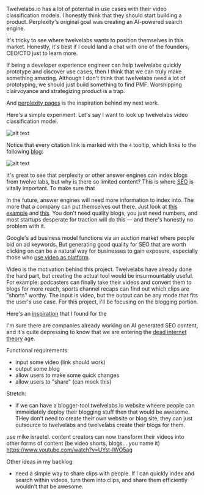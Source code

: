 Twelvelabs.io has a lot of potential in use cases with their video classification models. I honestly think that they should start building a product. Perplexity's original goal was creating an AI-powered search engine.

It's tricky to see where twelvelabs wants to position themselves in this market. Honestly, it's best if I could land a chat with one of the founders, CEO/CTO just to learn more.

If being a developer experience engineer can help twelvelabs quickly prototype and discover use cases, then I think that we can truly make something amazing. Although I don't think that twelvelabs need a lot of prototyping, we should just build something to find PMF. Worshipping clairvoyance and strategizing product is a trap.

And [perplexity pages](https://www.perplexity.ai/hub/blog/perplexity-pages) is the inspiration behind my next work.

Here's a simple experiment. Let's say I want to look up twelvelabs video classification model.

![alt text](image-1.png)

Notice that every citation link is marked with the `4` tooltip, which links to the following [blog](https://www.twelvelabs.io/blog/effortless-video-classifiers-with-twelve-labs-api-no-ml-training-required):

![alt text](image-2.png)

It's great to see that perplexity or other answer engines can index blogs from twelve labs, but why is there so limited content? This is where [SEO](https://en.wikipedia.org/wiki/Search_engine_optimization) is vitally important. To make sure that 

In the future, answer engines will need more information to index into. The more that a company can put themselves out there. Just look at [this example](https://myjotbot.com/blog) and [this](). You don't need quality blogs, you just need numbers, and most startups desperate for traction will do this — and there's honestly no problem with it.

Google's ad business model functions via an auction market where people bid on ad keywords. But generating good quality for SEO that are worth clicking on can be a natural way for businesses to gain exposure, especially those who [use video as platform](https://backlinko.com/youtube-users).

Video is the motivation behind this project. Twelvelabs have already done the hard part, but creating the actual tool would be insurmountably useful. For example: podcasters can finally take their videos and convert them to blogs for more reach, sports channel recaps can find out which clips are "shorts" worthy. The input is video, but the output can be any mode that fits the user's use case. For this project, i'll be focusing on the blogging portion.


 Here's an [inspiration](https://playground.twelvelabs.io/indexes/65eff5b16dc02a0c6004a059/generate?v=65f0045566995fbd9fd64d7d&cache=true&mode=template&st=chapter&cp=Divide+the+chapters+step+by+step+introduced+in+this+video) that I found for the 

I'm sure there are companies already working on AI generated SEO content, and it's quite depressing to know that we are entering the [dead internet theory](https://en.wikipedia.org/wiki/Dead_Internet_theory) age.

Functional requirements:
- input some video (link should work)
- output some blog 
- allow users to make some quick changes
- allow users to "share" (can mock this)

Stretch:
- if we can have a blogger-tool.twelvelabs.io website wheere people can immeidately deploy their blogging stuff then that would be awesome. THey don't need to create their own website or blog site, they can just outsource to twelvelabs and twelvelabs create their blogs for them.


use mike israetel. content creators can now transform their videos into other forms of content (be video shorts, blogs... you name it)
https://www.youtube.com/watch?v=UYst-lWO5ag


Other ideas in my backlog:
- need a simple way to share clips with people. If I can quickly index and search within videos, turn them into clips, and share them efficiently wouldn't that be awesome.
